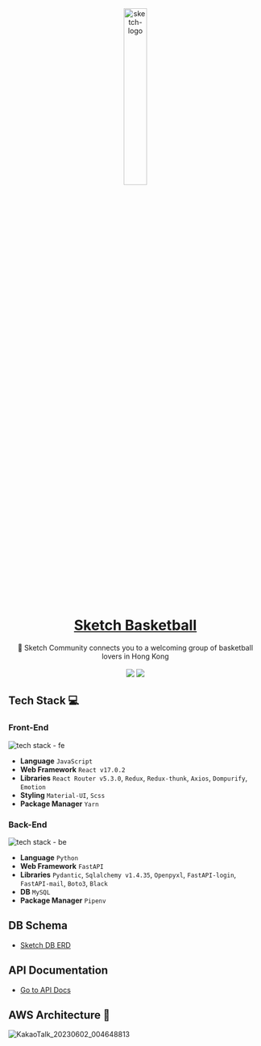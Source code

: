 <div align="center">
  <img src="https://github.com/SketchBasketball/Docs/assets/110002292/cf1b86dd-0b4a-4b86-a2e5-8cf8ff1169e2" alt="sketch-logo" width="30%"/>
</div>

<h1 align="center"><a href="https://sketchbball.com">Sketch Basketball</a></h1>
<p align="center">
  🏀 Sketch Community connects you to a welcoming group of basketball lovers in Hong Kong<br><br>
  <img src="https://img.shields.io/badge/SketchCompetition-E4405F?style=for-the-badge&logo=Instagram&logoColor=white">
  <img src="https://img.shields.io/badge/SketchCompetition-1877F2?style=for-the-badge&logo=Facebook&logoColor=white">
</p>

## Tech Stack 💻

### Front-End

![tech stack - fe](https://github.com/SketchBasketball/Docs/assets/110002292/7003ddec-16a6-4a9c-9759-7b3b8c068868)

* **Language** `JavaScript`
* **Web Framework** `React v17.0.2`
* **Libraries** `React Router v5.3.0`, `Redux`, `Redux-thunk`, `Axios`, `Dompurify`, `Emotion`
* **Styling** `Material-UI`, `Scss`
* **Package Manager** `Yarn`

### Back-End

![tech stack - be](https://github.com/SketchBasketball/Docs/assets/110002292/f5132ac2-5899-4e98-9ca9-03a8643c925e)

* **Language** `Python`
* **Web Framework** `FastAPI`
* **Libraries** `Pydantic`, `Sqlalchemy v1.4.35`, `Openpyxl`, `FastAPI-login`, `FastAPI-mail`, `Boto3`, `Black`
* **DB** `MySQL`
* **Package Manager** `Pipenv`

## DB Schema

* [Sketch DB ERD](https://www.erdcloud.com/d/RXCaQjbiKSEZGcurN)

## API Documentation
* [Go to API Docs](https://api.sketchbball.com/redoc)

## AWS Architecture 📡

![KakaoTalk_20230602_004648813](https://github.com/SketchBasketball/Docs/assets/110002292/5798ec99-4e25-4038-ba5f-44b460ad892b)

